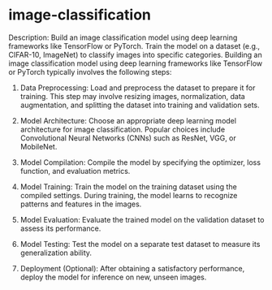 # image-classification
Description: Build an image classification model using deep learning frameworks like TensorFlow or PyTorch. Train the model on a dataset (e.g., CIFAR-10, ImageNet) to classify images into 
specific categories.
Building an image classification model using deep learning frameworks like TensorFlow or PyTorch typically involves the following steps:

1) Data Preprocessing: Load and preprocess the dataset to prepare it for training. This step may involve resizing images, normalization, data augmentation, and splitting the dataset into
   training and validation sets.

2) Model Architecture: Choose an appropriate deep learning model architecture for image classification. Popular choices include Convolutional Neural Networks (CNNs) such as ResNet, VGG,
   or MobileNet.

3) Model Compilation: Compile the model by specifying the optimizer, loss function, and evaluation metrics.

4) Model Training: Train the model on the training dataset using the compiled settings. During training, the model learns to recognize patterns and features in the images.

5) Model Evaluation: Evaluate the trained model on the validation dataset to assess its performance.

6) Model Testing: Test the model on a separate test dataset to measure its generalization ability.

7) Deployment (Optional): After obtaining a satisfactory performance, deploy the model for inference on new, unseen images.
